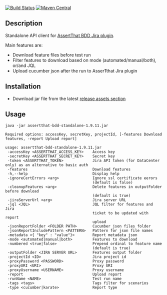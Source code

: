 
[![Build Status](https://travis-ci.org/assertthat/assertthat-bdd-standalone.svg?branch=master)](https://travis-ci.org/assertthat/assertthat-bdd-standalone)
[![Maven Central](https://maven-badges.herokuapp.com/maven-central/com.assertthat.plugins/assertthat-bdd-standalone/badge.svg)](https://maven-badges.herokuapp.com/maven-central/com.assertthat.plugins/assertthat-bdd-standalone)


## Description

Standalone API client for [AssertThat BDD Jira plugin](https://marketplace.atlassian.com/apps/1219033/assertthat-bdd-test-management-in-jira?hosting=cloud&tab=overview).

Main features are:

- Download feature files before test run
- Filter features to download based on mode (automated/manual/both), or/and JQL
- Upload cucumber json after the run to AsserTthat Jira plugin

## Installation

- Download jar file from the latest [release assets section](https://github.com/assertthat/assertthat-bdd-standalone/releases)

## Usage

```
java -jar assertthat-bdd-standalone-1.9.11.jar

Required options: accessKey, secretKey, projectId, [-features Download features, -report Upload report]

usage: assertthat-bdd-standalone-1.9.11.jar
 -accessKey <ASSERTTHAT_ACCESS_KEY>    Access key
 -secretKey <ASSERTTHAT_SECRET_KEY>    Secret key
 -token <ASSERTTHAT_TOKEN>             Jira API token (for DataCenter only) as an alternative to basic auth
 -features                             Download features
 -h,--help                             Display help
 -ignoreCertErrors <arg>               Ignore ssl certificate eerors
                                       (default is false)
 -cleanupFeatures <arg>                Delete features in outputFolder before download
                                       (default is true)                                       
 -jiraServerUrl <arg>                  Jira server URL
 -jql <JQL>                            JQL filter for features and Jira
                                       ticket to be updated with report
                                       upload
 -jsonReportFolder <FOLDER PATH>       Cucumber json files folder
 -jsonReportIncludePattern <PATTERN>   Pattern for json file names
 -metadata <{ "key" : "value"}>        Report metadata json
 -mode <automated|manual|both>         Features to download
 -numbered <true|false>                Prepend ordinal to feature name
                                       (default is true)
 -outputFolder <JIRA SERVER URL>       Features output folder
 -projectId <ID>                       Jira project id
 -proxyPassword <PASSWORD>             Proxy password
 -proxyURI <URI>                       Proxy URI
 -proxyUsername <USERNAME>             Proxy username
 -report                               Upload report
 -runName <NAME>                       Test run name
 -tags <tags>                          Tags filter for scenarios
 -type <cucumber|karate>               Report type

```
